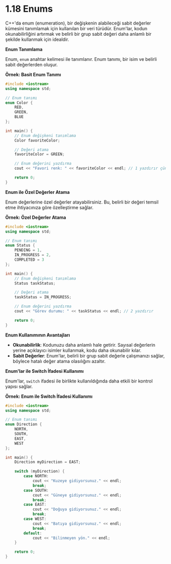 # 1.18 Enums

C++'da enum (enumeration), bir değişkenin alabileceği sabit değerler kümesini tanımlamak için kullanılan bir veri türüdür. Enum'lar, kodun okunabilirliğini artırmak ve belirli bir grup sabit değeri daha anlamlı bir şekilde kullanmak için idealdir.

**Enum Tanımlama**

Enum, `enum` anahtar kelimesi ile tanımlanır. Enum tanımı, bir isim ve belirli sabit değerlerden oluşur.

**Örnek: Basit Enum Tanımı**

```cpp
#include <iostream>
using namespace std;

// Enum tanımı
enum Color {
    RED,
    GREEN,
    BLUE
};

int main() {
    // Enum değişkeni tanımlama
    Color favoriteColor;

    // Değeri atama
    favoriteColor = GREEN;

    // Enum değerini yazdırma
    cout << "Favori renk: " << favoriteColor << endl; // 1 yazdırır çünkü GREEN 1'dir

    return 0;
}
```

**Enum ile Özel Değerler Atama**

Enum değerlerine özel değerler atayabilirsiniz. Bu, belirli bir değeri temsil etme ihtiyacınıza göre özelleştirme sağlar.

**Örnek: Özel Değerler Atama**

```cpp
#include <iostream>
using namespace std;

// Enum tanımı
enum Status {
    PENDING = 1,
    IN_PROGRESS = 2,
    COMPLETED = 3
};

int main() {
    // Enum değişkeni tanımlama
    Status taskStatus;

    // Değeri atama
    taskStatus = IN_PROGRESS;

    // Enum değerini yazdırma
    cout << "Görev durumu: " << taskStatus << endl; // 2 yazdırır

    return 0;
}
```

**Enum Kullanımının Avantajları**

* **Okunabilirlik**: Kodunuzu daha anlamlı hale getirir. Sayısal değerlerin yerine açıklayıcı isimler kullanmak, kodu daha okunabilir kılar.
* **Sabit Değerler**: Enum'lar, belirli bir grup sabit değerle çalışmanızı sağlar, böylece hatalı değer atama olasılığını azaltır.

**Enum'lar ile Switch İfadesi Kullanımı**

Enum'lar, `switch` ifadesi ile birlikte kullanıldığında daha etkili bir kontrol yapısı sağlar.

**Örnek: Enum ile Switch İfadesi Kullanımı**

```cpp
#include <iostream>
using namespace std;

// Enum tanımı
enum Direction {
    NORTH,
    SOUTH,
    EAST,
    WEST
};

int main() {
    Direction myDirection = EAST;

    switch (myDirection) {
        case NORTH:
            cout << "Kuzeye gidiyorsunuz." << endl;
            break;
        case SOUTH:
            cout << "Güneye gidiyorsunuz." << endl;
            break;
        case EAST:
            cout << "Doğuya gidiyorsunuz." << endl;
            break;
        case WEST:
            cout << "Batıya gidiyorsunuz." << endl;
            break;
        default:
            cout << "Bilinmeyen yön." << endl;
    }

    return 0;
}
```
